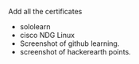 Add all the certificates 
* sololearn
* cisco NDG Linux
* Screenshot of github learning.
* screenshot of hackerearth points.
